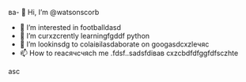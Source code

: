ва- 👋 Hi, I’m @watsonscorb
- 👀 I’m interested in footballdasd
- 🌱 I’m curxzcrently learningfgddf python
- 💞️ I’m lookinsdg to colаівіlasdaborate on googasdcxzleчяс
- 📫 How to reacячсчясh me .fdsf..sadsfdівав
cxzcbdfdfggfdfsczhte
<!---xzcxzczxfdbgfdcv
watsonscorb/watsonscorb xcvis a ✨ special ✨ repository becausenm its `README.md` (this file) appears on your GitHub profile.
You can click the Preview link to take a look at your changes.
--->asc
